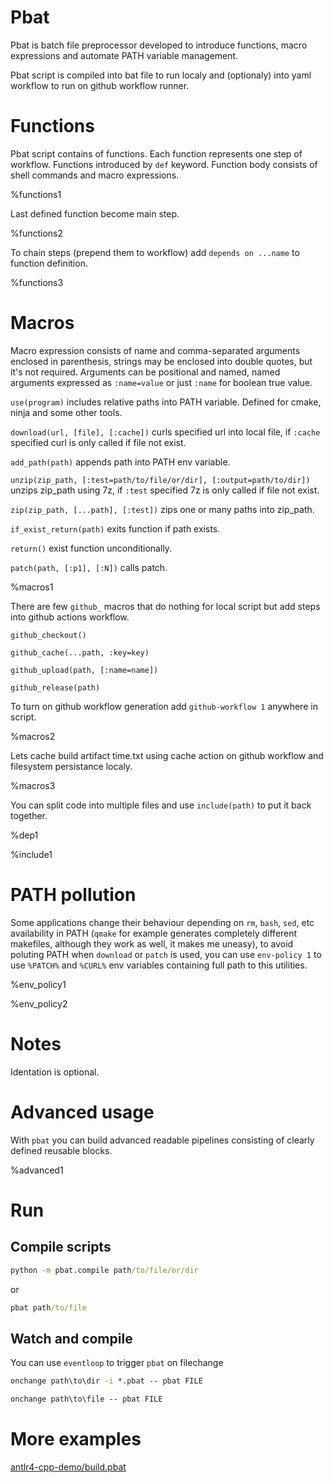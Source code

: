 # Pbat

Pbat is batch file preprocessor developed to introduce functions, macro expressions and automate PATH variable management.

Pbat script is compiled into bat file to run localy and (optionaly) into yaml workflow to run on github workflow runner.

# Functions

Pbat script contains of functions. Each function represents one step of workflow. Functions introduced by `def` keyword. Function body consists of shell commands and macro expressions.

%functions1

Last defined function become main step.

%functions2

To chain steps (prepend them to workflow) add `depends on ...name` to function definition.

%functions3

# Macros

Macro expression consists of name and comma-separated arguments enclosed in parenthesis, strings may be enclosed into double quotes, but it's not required. Arguments can be positional and named, named arguments expressed as `:name=value` or just `:name` for boolean true value.

`use(program)` includes relative paths into PATH variable. Defined for cmake, ninja and some other tools.

`download(url, [file], [:cache])` curls specified url into local file, if `:cache` specified curl is only called if file not exist.

`add_path(path)` appends path into PATH env variable.

`unzip(zip_path, [:test=path/to/file/or/dir], [:output=path/to/dir])` unzips zip_path using 7z, if `:test` specified 7z is only called if file not exist.

`zip(zip_path, [...path], [:test])` zips one or many paths into zip_path.

`if_exist_return(path)` exits function if path exists.

`return()` exist function unconditionally.

`patch(path, [:p1], [:N])` calls patch.

%macros1

There are few `github_` macros that do nothing for local script but add steps into github actions workflow.

`github_checkout()`

`github_cache(...path, :key=key)` 

`github_upload(path, [:name=name])`

`github_release(path)`

To turn on github workflow generation add `github-workflow 1` anywhere in script.

%macros2

Lets cache build artifact time.txt using cache action on github workflow and filesystem persistance localy.

%macros3

You can split code into multiple files and use `include(path)` to put it back together.

%dep1

%include1

# PATH pollution

Some applications change their behaviour depending on `rm`, `bash`, `sed`, etc availability in PATH (`qmake` for example generates completely different makefiles, although they work as well, it makes me uneasy), to avoid poluting PATH when `download` or `patch` is used, you can use `env-policy 1` to use `%PATCH%` and `%CURL%` env variables containing full path to this utilities.

%env_policy1

%env_policy2

# Notes

Identation is optional.

# Advanced usage

With `pbat` you can build advanced readable pipelines consisting of clearly defined reusable blocks.

%advanced1

# Run

## Compile scripts

```cmd
python -m pbat.compile path/to/file/or/dir
```
or
```cmd
pbat path/to/file
```

## Watch and compile

You can use `eventloop` to trigger `pbat` on filechange

```cmd
onchange path\to\dir -i *.pbat -- pbat FILE
```

```cmd
onchange path\to\file -- pbat FILE
```

# More examples 

[antlr4-cpp-demo/build.pbat](https://github.com/mugiseyebrows/antlr4-cpp-demo/blob/main/build.pbat)